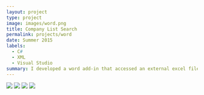 ```yaml
---
layout: project
type: project
image: images/word.png
title: Company List Search
permalink: projects/word
date: Summer 2015
labels:
  - C#
  - XML
  - Visual Studio
summary: I developed a word add-in that accessed an external excel file and returned the company info for previous clients.
---
```


<div class="ui small rounded images">
  <img class="ui image" src="../images/micromouse-robot.png">
  <img class="ui image" src="../images/micromouse-robot-2.jpg">
  <img class="ui image" src="../images/micromouse.jpg">
  <img class="ui image" src="../images/micromouse-circuit.png">
</div>






